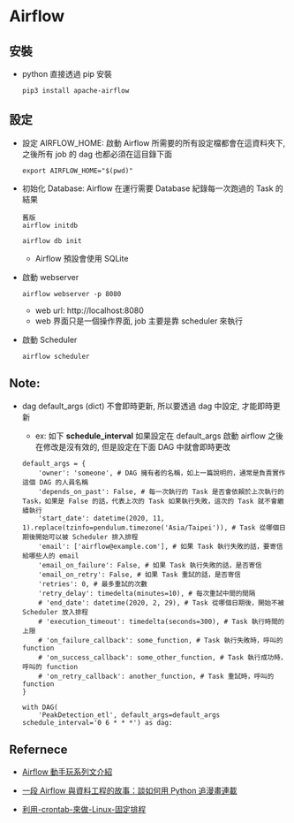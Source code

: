 # Airflow

## 安裝

- python 直接透過 pip 安裝

    ```
    pip3 install apache-airflow
    ```

## 設定

- 設定 AIRFLOW_HOME: 啟動 Airflow 所需要的所有設定檔都會在這資料夾下, 之後所有 job 的 dag 也都必須在這目錄下面
    ```
    export AIRFLOW_HOME="$(pwd)"
    ```
- 初始化 Database: Airflow 在運行需要 Database 紀錄每一次跑過的 Task 的結果
    ```
    舊版
    airflow initdb
    
    airflow db init
    ```
    - Airflow 預設會使用 SQLite

- 啟動 webserver
    ```
    airflow webserver -p 8080
    ```
    - web url: http://localhost:8080
    - web 界面只是一個操作界面, job 主要是靠 scheduler 來執行

- 啟動 Scheduler
    ```
    airflow scheduler
    ```

## Note:

- dag default_args (dict) 不會即時更新, 所以要透過 dag 中設定, 才能即時更新
    - ex: 如下 **schedule_interval** 如果設定在 default_args 啟動 airflow 之後在修改是沒有效的, 但是設定在下面 DAG 中就會即時更改

    ```
    default_args = {
        'owner': 'someone', # DAG 擁有者的名稱，如上一篇說明的，通常是負責實作這個 DAG 的人員名稱
        'depends_on_past': False, # 每一次執行的 Task 是否會依賴於上次執行的 Task，如果是 False 的話，代表上次的 Task 如果執行失敗，這次的 Task 就不會繼續執行
        'start_date': datetime(2020, 11, 1).replace(tzinfo=pendulum.timezone('Asia/Taipei')), # Task 從哪個日期後開始可以被 Scheduler 排入排程
        'email': ['airflow@example.com'], # 如果 Task 執行失敗的話，要寄信給哪些人的 email
        'email_on_failure': False, # 如果 Task 執行失敗的話，是否寄信
        'email_on_retry': False, # 如果 Task 重試的話，是否寄信
        'retries': 0, # 最多重試的次數
        'retry_delay': timedelta(minutes=10), # 每次重試中間的間隔
        # 'end_date': datetime(2020, 2, 29), # Task 從哪個日期後，開始不被 Scheduler 放入排程
        # 'execution_timeout': timedelta(seconds=300), # Task 執行時間的上限
        # 'on_failure_callback': some_function, # Task 執行失敗時，呼叫的 function
        # 'on_success_callback': some_other_function, # Task 執行成功時，呼叫的 function
        # 'on_retry_callback': another_function, # Task 重試時，呼叫的 function
    }

    with DAG(
        'PeakDetection_etl', default_args=default_args schedule_interval='0 6 * * *') as dag:
    ```

## Refernece

- [Airflow 動手玩系列文介紹](https://www.coderbridge.com/series/c012cc1c8f9846359bb9b8940d4c10a8/posts/39013797c3d54e339dec3635c2f0d84c)

- [一段 Airflow 與資料工程的故事：談如何用 Python 追漫畫連載](https://leemeng.tw/a-story-about-airflow-and-data-engineering-using-how-to-use-python-to-catch-up-with-latest-comics-as-an-example.html)

- [利用-crontab-來做-Linux-固定排程](https://code.kpman.cc/2015/02/11/%E5%88%A9%E7%94%A8-crontab-%E4%BE%86%E5%81%9A-Linux-%E5%9B%BA%E5%AE%9A%E6%8E%92%E7%A8%8B/)
